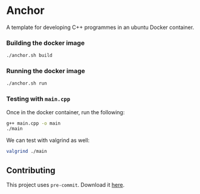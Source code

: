 # Anchor 
A template for developing C++ programmes in an ubuntu Docker container.

### Building the docker image
```sh
./anchor.sh build
```

### Running the docker image
```sh
./anchor.sh run
```

### Testing with `main.cpp`
Once in the docker container, run the following:
```sh
g++ main.cpp -o main
./main
```
We can test with valgrind as well:
```sh
valgrind ./main
```

## Contributing
This project uses `pre-commit`. Download it [here](https://pre-commit.com).